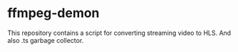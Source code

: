 # ffmpeg-demon

This repository contains a script for converting streaming video to HLS.
And also .ts garbage collector. 
